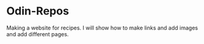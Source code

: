# Odin-Repos
Making a website for recipes. I will show how to make links and add images and add different pages.
